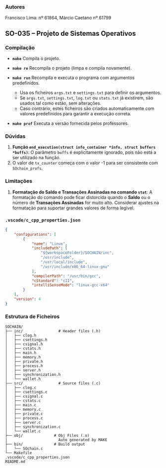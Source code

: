 ### **Autores**
Francisco Lima: nº 61864, Márcio Caetano nº 61799

## SO-035 – Projeto de Sistemas Operativos

### **Compilação**

- **`make`**
  Compila o projeto.

- **`make re`**
  Recompila o projeto (limpa e compila novamente).

- **`make run`**
  Recompila e executa o programa com argumentos predefinidos.
  	- Usa os ficheiros `args.txt` e `settings.txt` para definir os argumentos.
	- Se `args.txt`, `settings.txt`, `log.txt` ou `stats.txt` já existirem, são usados tal como estão, sem alterações.
	- Caso contrário, estes ficheiros são criados automaticamente com valores predefinidos para garantir a execução correta.

- **`make prof`**
  Executa a versão fornecida pelos professores.

### **Dúvidas**

1. **Função `end_execution(struct info_container *info, struct buffers *buffs)`**: O parâmetro `buffs` é explicitamente ignorado, pois não está a ser utilizado na função.
2. O valor de `tx_counter` começa com o valor -1 para ser consistente com `SOchain_profs`.

### **Limitações**

1. **Formatação do Saldo e Transações Assinadas no comando `stat`**: A formatação do comando pode ficar distorcida quando o **Saldo** ou o número de **Transações Assinadas** for muito alto. Considerar ajustes na formatação para suportar grandes valores de forma legível.

### **`.vscode/c_cpp_properties.json`**
```json
{
	"configurations": [
		{
			"name": "Linux",
			"includePath": [
				"${workspaceFolder}/SOCHAIN/inc",
				"/usr/include",
				"/usr/local/include",
				"/usr/include/x86_64-linux-gnu"
			],
			"compilerPath": "/usr/bin/gcc",
			"cStandard": "c11",
			"intelliSenseMode": "linux-gcc-x64"
		}
	],
	"version": 4
}
```

### **Estrutura de Ficheiros**
```
SOCHAIN/
├── inc/         		# Header files (.h)
│   ├── clog.h
│   ├── csettings.h
│   ├── csignal.h
│   ├── cstats.h
│   ├── main.h
│   ├── memory.h
│   ├── private.h
│   ├── process.h
│   ├── server.h
│   ├── synchronization.h
│   └── wallet.h
├── src/                # Source files (.c)
│   ├── clog.c
│   ├── csettings.c
│   ├── csignal.c
│   ├── cstats.c
│   ├── main.c
│   ├── memory.c
│   ├── private.c
│   ├── process.c
│   ├── server.c
│   ├── synchronization.c
│   └── wallet.c
├── obj/              # Obj Files (.o)
|						Auto generated by MAKE
├── bin/              # Build output
│   └── SOchain.c
└── Makefile
.vscode/c_cpp_properties.json
README.md
```
